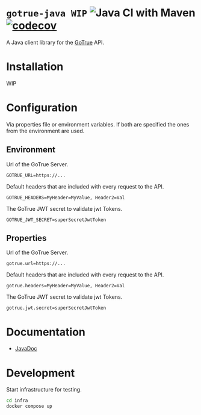 # `gotrue-java WIP` ![Java CI with Maven](https://github.com/ffabss/gotrue-java/workflows/Java%20CI%20with%20Maven/badge.svg) [![codecov](https://codecov.io/gh/ffabss/gotrue-java/branch/master/graph/badge.svg?token=V2T6WRH9CB)](https://codecov.io/gh/ffabss/gotrue-java)

A Java client library for the [GoTrue](https://github.com/netlify/gotrue) API.

# Installation

WIP

# Configuration

Via properties file or environment variables. If both are specified the ones from the environment are used.

## Environment

Url of the GoTrue Server.

```environment
GOTRUE_URL=https://...
```

Default headers that are included with every request to the API.

```environment
GOTRUE_HEADERS=MyHeader=MyValue, Header2=Val
```

The GoTrue JWT secret to validate jwt Tokens.

```environment
GOTRUE_JWT_SECRET=superSecretJwtToken
```

## Properties

Url of the GoTrue Server.

```properties
gotrue.url=https://...
```

Default headers that are included with every request to the API.

```properties
gotrue.headers=MyHeader=MyValue, Header2=Val
```

The GoTrue JWT secret to validate jwt Tokens.

```properties
gotrue.jwt.secret=superSecretJwtToken
```

# Documentation

- [JavaDoc](docs/index.html)

# Development

Start infrastructure for testing.

```bash
cd infra
docker compose up
```
